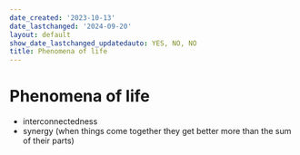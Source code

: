 ```yaml
---
date_created: '2023-10-13'
date_lastchanged: '2024-09-20'
layout: default
show_date_lastchanged_updatedauto: YES, NO, NO
title: Phenomena of life
---
```


# Phenomena of life

- interconnectedness
- synergy (when things come together they get better more than the sum of their parts)
